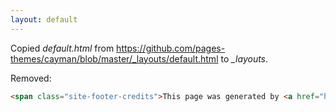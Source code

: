 ```yaml
---
layout: default
---
```

Copied *default.html* from <https://github.com/pages-themes/cayman/blob/master/_layouts/default.html> to *_layouts*.  

Removed:
```html
<span class="site-footer-credits">This page was generated by <a href="https://pages.github.com">GitHub Pages</a>.</span>
```
